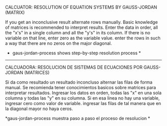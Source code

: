 CALCUATOR: RESOLUTION OF EQUATION SYSTEMS BY GAUSS-JORDAN (MATRIX)

If you get an inconclusive result alternate rows manually.
Basic knowledge of matrices is recommended to interpret results.
Enter the data in order, all the "x's" in a single column and all the "y's" in its column.
If there is no variable on that line, enter zero as the variable value.
enter the rows in such a way that there are no zeros on the major diagonal.

* gaus-jordan-process shows step-by-step resolution process *
------------------------------------------------------------------------------------------------
CALCUADORA: RESOLUCION DE SISTEMAS DE ECUACIONES POR GAUSS-JORDAN (MATRICES)

Si da como resultado un resultado inconcluso alternar las filas de forma manual.
Se recomienda tener conocimientos basicos sobre matrices para interpretar resultados.
Ingresar los datos en orden, todas las "x" en una sola columna y todas las "y" en su columna.
Si en esa linea no hay  una variable, ingresar cero como valor de variable.
ingresar las filas de tal manera que en la diagonal mayor no haya ceros.

*gaus-jordan-process muestra paso a paso el proceso de resolucion *
